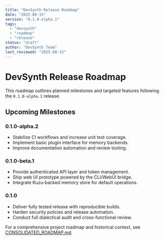 ```yaml
---
title: "DevSynth Release Roadmap"
date: "2025-08-15"
version: "0.1.0-alpha.1"
tags:
  - "devsynth"
  - "roadmap"
  - "release"
status: "draft"
author: "DevSynth Team"
last_reviewed: "2025-08-15"
---
```


# DevSynth Release Roadmap

This roadmap outlines planned milestones and targeted features following the `0.1.0-alpha.1` release.

## Upcoming Milestones

### 0.1.0-alpha.2
- Stabilize CI workflows and increase unit test coverage.
- Implement basic plugin interface for memory backends.
- Improve documentation automation and review tooling.

### 0.1.0-beta.1
- Provide authenticated API layer and token management.
- Ship web UI prototype powered by the CLI/WebUI bridge.
- Integrate Kuzu-backed memory store for default operations.

### 0.1.0
- Deliver fully tested release with reproducible builds.
- Harden security policies and release automation.
- Conduct full dialectical audit and cross-functional review.

For a comprehensive project roadmap and historical context, see [CONSOLIDATED_ROADMAP.md](../roadmap/CONSOLIDATED_ROADMAP.md).
